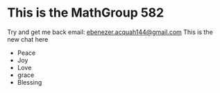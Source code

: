 # This is the MathGroup 582
Try and get me back
email: ebenezer.acquah144@gmail.com
This is the new chat here


- Peace
- Joy
- Love
- grace
- Blessing
